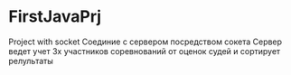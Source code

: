 # FirstJavaPrj
Project with socket
Соединие с сервером посредством сокета
Сервер ведет учет 3х участников соревнований от оценок судей и сортирует релультаты
